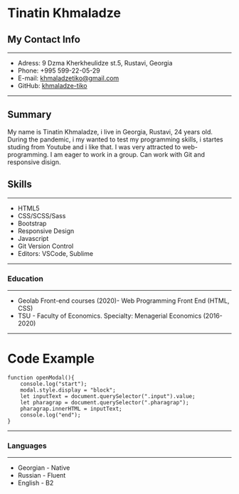 # Tinatin Khmaladze

## My Contact Info 

---

- Adress: 9 Dzma Kherkheulidze st.5, Rustavi, Georgia
- Phone: +995 599-22-05-29
- E-mail: khmaladzetiko@gmail.com
- GitHub: <a href="https://github.com/khmaladze-tiko">khmaladze-tiko</a>

---

## Summary

My name is Tinatin Khmaladze, i live in Georgia, Rustavi, 24 years old. During the pandemic, i my wanted to test my programming skills, i startes studing from Youtube and i like that. I was very attracted to web-programming. I am eager to work in a group. Can work with Git and responsive disign.


## Skills

---

- HTML5
- CSS/SCSS/Sass
- Bootstrap
- Responsive Design
- Javascript
- Git Version Control
- Editors: VSCode, Sublime

---

### Education
---
- Geolab Front-end courses (2020)- Web Programming Front End (HTML, CSS)
- TSU - Faculty of Economics. Specialty: Menagerial Economics (2016-2020)


---
# Code Example
```
function openModal(){
    console.log("start");
    modal.style.display = "block";
    let inputText = document.querySelector(".input").value;
    let pharagrap = document.querySelector(".pharagrap");
    pharagrap.innerHTML = inputText;
    console.log("end");
}
```
---
### Languages
---
- Georgian - Native
- Russian - Fluent
- English - B2